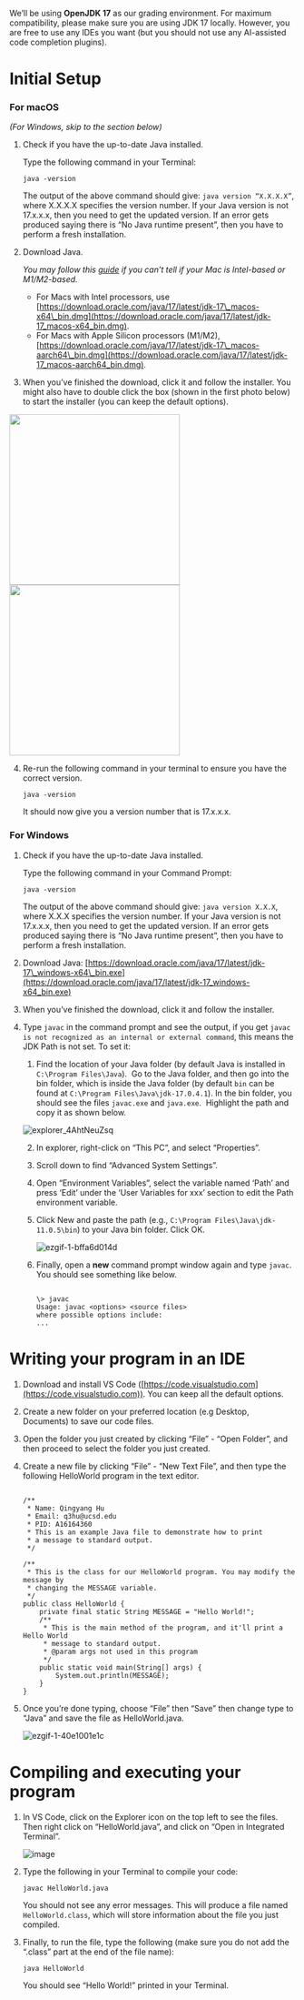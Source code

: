 We’ll be using **OpenJDK 17** as our grading environment. For maximum compatibility, please make sure you are using JDK 17 locally. However, you are free to use any IDEs you want (but you should not use any AI-assisted code completion plugins).

# Initial Setup

### For macOS

_(For Windows, skip to the section below)_

1.  Check if you have the up-to-date Java installed.
    
    Type the following command in your Terminal:
    
    ```shell
    java -version
    ```
    
    The output of the above command should give: `java version “X.X.X.X”`, where X.X.X.X specifies the version number. If your Java version is not 17.x.x.x, then you need to get the updated version. If an error gets produced saying there is “No Java runtime present”, then you have to perform a fresh installation.
    
2.  Download Java.
    
    _You may follow this [guide](https://support.apple.com/en-us/HT211814#:~:text=To%20open%20About%20This%20Mac,as%20an%20Intel%2Dbased%20Mac.) if you can’t tell if your Mac is Intel-based or M1/M2-based._
    
    *   For Macs with Intel processors, use [https://download.oracle.com/java/17/latest/jdk-17\_macos-x64\_bin.dmg](https://download.oracle.com/java/17/latest/jdk-17_macos-x64_bin.dmg).
    *   For Macs with Apple Silicon processors (M1/M2), [https://download.oracle.com/java/17/latest/jdk-17\_macos-aarch64\_bin.dmg](https://download.oracle.com/java/17/latest/jdk-17_macos-aarch64_bin.dmg).

3.  When you’ve finished the download, click it and follow the installer. You might also have to double click the box (shown in the first photo below) to start the installer (you can keep the default options).
    
   <img src="https://user-images.githubusercontent.com/12138874/224300834-78e20301-8a06-4f4d-9927-41d081a6b4eb.png" height="300"><img src="https://user-images.githubusercontent.com/12138874/224300859-08f22d6b-e5f1-44ce-b0cb-891098e90e73.png" height="300">

4.  Re-run the following command in your terminal to ensure you have the correct version.
    
    `java -version`
    
    It should now give you a version number that is 17.x.x.x.
    

### For Windows

1.  Check if you have the up-to-date Java installed.
    
    Type the following command in your Command Prompt:
    
    `java -version`
    
    The output of the above command should give: `java version X.X.X`, where X.X.X specifies the version number. If your Java version is not 17.x.x.x, then you need to get the updated version. If an error gets produced saying there is “No Java runtime present”, then you have to perform a fresh installation.
    
2.  Download Java: [https://download.oracle.com/java/17/latest/jdk-17\_windows-x64\_bin.exe](https://download.oracle.com/java/17/latest/jdk-17_windows-x64_bin.exe)
    
3.  When you’ve finished the download, click it and follow the installer.
    
4.  Type `javac` in the command prompt and see the output, if you get `javac is not recognized as an internal or external command`, this means the JDK Path is not set. To set it:
    
    1.  Find the location of your Java folder (by default Java is installed in `C:\Program Files\Java`).  Go to the Java folder, and then go into the bin folder, which is inside the Java folder (by default `bin` can be found at `C:\Program Files\Java\jdk-17.0.4.1`). In the bin folder, you should see the files `javac.exe` and `java.exe`.  Highlight the path and copy it as shown below.
        
       ![explorer_4AhtNeuZsq](https://user-images.githubusercontent.com/12138874/224301061-a35a2b69-ddcd-47b7-b58e-88ad38f9397c.gif)
        
    2.  In explorer, right-click on “This PC”, and select “Properties”.
        
    3.  Scroll down to find “Advanced System Settings”.
        
    4.  Open “Environment Variables”, select the variable named ‘Path’ and press ‘Edit’ under the ‘User Variables for xxx’ section to edit the Path environment variable.
        
    5.  Click New and paste the path (e.g., `C:\Program Files\Java\jdk-11.0.5\bin`) to your Java bin folder. Click OK.  
        
        ![ezgif-1-bffa6d014d](https://user-images.githubusercontent.com/12138874/224301146-5766b532-74ad-4dfa-ab76-827cd7bafc5d.gif)

    6.  Finally, open a **new** command prompt window again and type `javac`. You should see something like below.
        
        ```
        
        \> javac  
        Usage: javac <options> <source files>
        where possible options include:
        ...
        ```
        

# Writing your program in an IDE

1.  Download and install VS Code ([https://code.visualstudio.com](https://code.visualstudio.com)). You can keep all the default options.
    
2.  Create a new folder on your preferred location (e.g Desktop, Documents) to save our code files.
    
3.  Open the folder you just created by clicking “File” - “Open Folder”, and then proceed to select the folder you just created.
    
4.  Create a new file by clicking “File” - “New Text File”, and then type the following HelloWorld program in the text editor.
    

    ```

    /**
     * Name: Qingyang Hu
     * Email: q3hu@ucsd.edu
     * PID: A16164360
     * This is an example Java file to demonstrate how to print
     * a message to standard output.
     */

    /**
     * This is the class for our HelloWorld program. You may modify the message by
     * changing the MESSAGE variable.
     */
    public class HelloWorld {
        private final static String MESSAGE = "Hello World!";
        /**
         * This is the main method of the program, and it'll print a Hello World
         * message to standard output.
         * @param args not used in this program
         */
        public static void main(String[] args) {
            System.out.println(MESSAGE);
        }
    }
    ```

5.  Once you’re done typing, choose “File” then “Save” then change type to “Java” and save the file as HelloWorld.java.
    
   
    ![ezgif-1-40e1001e1c](https://user-images.githubusercontent.com/12138874/224301407-fc676179-8afb-4b23-8b0c-52f062038aa9.gif)


# Compiling and executing your program

1.  In VS Code, click on the Explorer icon on the top left to see the files. Then right click on “HelloWorld.java”, and click on “Open in Integrated Terminal”.
    
    ![image](https://user-images.githubusercontent.com/12138874/224301380-4b8bfd8c-e48e-4141-83fd-554442e4e0e0.png)

    
2.  Type the following in your Terminal to compile your code:
    
    `javac HelloWorld.java`
    
    You should not see any error messages. This will produce a file named `HelloWorld.class`, which will store information about the file you just compiled.
    
3.  Finally, to run the file, type the following (make sure you do not add the “.class” part at the end of the file name):
    
    `java HelloWorld`
    
    You should see “Hello World!” printed in your Terminal.
